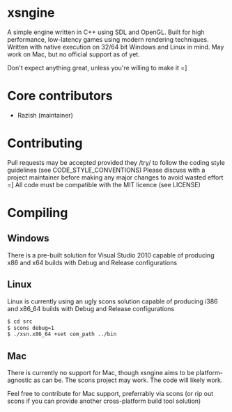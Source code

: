 # xsngine #

A simple engine written in C++ using SDL and OpenGL.
Built for high performance, low-latency games using modern rendering techniques.
Written with native execution on 32/64 bit Windows and Linux in mind. May work on Mac, but no official support as of yet.

Don't expect anything great, unless you're willing to make it =]

# Core contributors #

* Razish (maintainer)

# Contributing #

Pull requests may be accepted provided they /try/ to follow the coding style guidelines (see CODE_STYLE_CONVENTIONS)
Please discuss with a project maintainer before making any major changes to avoid wasted effort =]
All code must be compatible with the MIT licence (see LICENSE)

# Compiling #

## Windows ##

There is a pre-built solution for Visual Studio 2010 capable of producing x86 and x64 builds with Debug and Release configurations

## Linux ##

Linux is currently using an ugly scons solution capable of producing i386 and x86_64 builds with Debug and Release configurations

```bash
$ cd src
$ scons debug=1
$ ./xsn.x86_64 +set com_path ../bin
```

## Mac ##

There is currently no support for Mac, though xsngine aims to be platform-agnostic as can be.
The scons project may work. The code will likely work.

Feel free to contribute for Mac support, preferrably via scons (or rip out scons if you can provide another cross-platform build tool solution)
